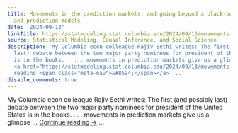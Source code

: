 ```yaml
---
title: Movements in the prediction markets, and going beyond a black-box view of markets
  and prediction models
date: '2024-09-13'
linkTitle: https://statmodeling.stat.columbia.edu/2024/09/13/movements-in-the-prediction-markets-and-going-beyond-a-black-box-view-of-markets-and-prediction-models/
source: Statistical Modeling, Causal Inference, and Social Science
description: 'My Columbia econ colleague Rajiv Sethi writes: The first (and possibly
  last) debate between the two major party nominees for president of the United States
  is in the books. . . . movements in prediction markets give us a glimpse &#8230;
  <a href="https://statmodeling.stat.columbia.edu/2024/09/13/movements-in-the-prediction-markets-and-going-beyond-a-black-box-view-of-markets-and-prediction-models/">Continue
  reading <span class="meta-nav">&#8594;</span></a> ...'
disable_comments: true
---
```

My Columbia econ colleague Rajiv Sethi writes: The first (and possibly last) debate between the two major party nominees for president of the United States is in the books. . . . movements in prediction markets give us a glimpse &#8230; <a href="https://statmodeling.stat.columbia.edu/2024/09/13/movements-in-the-prediction-markets-and-going-beyond-a-black-box-view-of-markets-and-prediction-models/">Continue reading <span class="meta-nav">&#8594;</span></a> ...